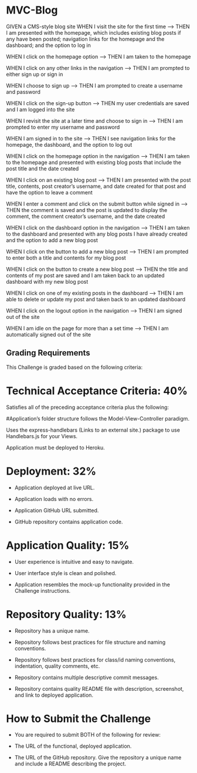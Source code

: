 # MVC-Blog

GIVEN a CMS-style blog site
WHEN I visit the site for the first time --> THEN I am presented with the homepage, which includes existing blog posts if any have been posted; navigation links for the homepage and the dashboard; and the option to log in

WHEN I click on the homepage option --> THEN I am taken to the homepage

WHEN I click on any other links in the navigation --> THEN I am prompted to either sign up or sign in

WHEN I choose to sign up --> THEN I am prompted to create a username and password

WHEN I click on the sign-up button --> THEN my user credentials are saved and I am logged into the site

WHEN I revisit the site at a later time and choose to sign in --> THEN I am prompted to enter my username and password

WHEN I am signed in to the site --> THEN I see navigation links for the homepage, the dashboard, and the option to log out

WHEN I click on the homepage option in the navigation --> THEN I am taken to the homepage and presented with existing blog posts that include the post title and the date created

WHEN I click on an existing blog post --> THEN I am presented with the post title, contents, post creator’s username, and date created for that post and have the option to leave a comment

WHEN I enter a comment and click on the submit button while signed in --> THEN the comment is saved and the post is updated to display the comment, the comment creator’s username, and the date created

WHEN I click on the dashboard option in the navigation --> THEN I am taken to the dashboard and presented with any blog posts I have already created and the option to add a new blog post

WHEN I click on the button to add a new blog post --> THEN I am prompted to enter both a title and contents for my blog post

WHEN I click on the button to create a new blog post --> THEN the title and contents of my post are saved and I am taken back to an updated dashboard with my new blog post

WHEN I click on one of my existing posts in the dashboard --> THEN I am able to delete or update my post and taken back to an updated dashboard

WHEN I click on the logout option in the navigation --> THEN I am signed out of the site

WHEN I am idle on the page for more than a set time --> THEN I am automatically signed out of the site 


## Grading Requirements
This Challenge is graded based on the following criteria:

# Technical Acceptance Criteria: 40%
Satisfies all of the preceding acceptance criteria plus the following:

#Application’s folder structure follows the Model-View-Controller paradigm.

Uses the express-handlebars (Links to an external site.) package to use Handlebars.js for your Views.

Application must be deployed to Heroku.

# Deployment: 32%

* Application deployed at live URL.

* Application loads with no errors.

* Application GitHub URL submitted.

* GitHub repository contains application code.

# Application Quality: 15%

* User experience is intuitive and easy to navigate.

* User interface style is clean and polished.

* Application resembles the mock-up functionality provided in the Challenge instructions.

# Repository Quality: 13%

* Repository has a unique name.

* Repository follows best practices for file structure and naming conventions.

* Repository follows best practices for class/id naming conventions, indentation, quality comments, etc.

* Repository contains multiple descriptive commit messages.

* Repository contains quality README file with description, screenshot, and link to deployed application.

#  How to Submit the Challenge

* You are required to submit BOTH of the following for review:

* The URL of the functional, deployed application.

* The URL of the GitHub repository. Give the repository a unique name and include a README describing the project.







